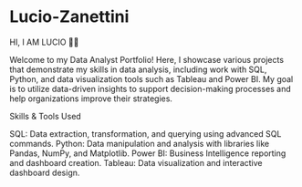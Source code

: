 # Lucio-Zanettini
HI, I AM LUCIO 🙌🏻

Welcome to my Data Analyst Portfolio! Here, I showcase various projects that demonstrate my skills in data analysis, including work with SQL, Python, and data visualization tools such as Tableau and Power BI. My goal is to utilize data-driven insights to support decision-making processes and help organizations improve their strategies.

Skills & Tools Used

SQL: Data extraction, transformation, and querying using advanced SQL commands.
Python: Data manipulation and analysis with libraries like Pandas, NumPy, and Matplotlib.
Power BI: Business Intelligence reporting and dashboard creation.
Tableau: Data visualization and interactive dashboard design.

